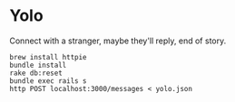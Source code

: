 # Yolo

Connect with a stranger, maybe they'll reply, end of story.

```
brew install httpie
bundle install
rake db:reset
bundle exec rails s
http POST localhost:3000/messages < yolo.json
```
